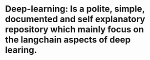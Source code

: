# Deep-learning: Is a polite, simple, documented and self explanatory repository which mainly focus on the langchain aspects of deep learing.
